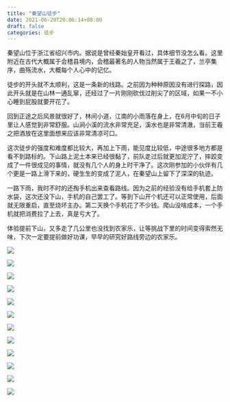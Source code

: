 ```yaml
---
title: "秦望山徒步"
date: 2021-06-20T20:06:14+08:00
draft: false
categories: 徒步
---
```

秦望山位于浙江省绍兴市内。据说是曾经秦始皇开看过，具体细节没怎么看。这里附近在古代大概属于会稽县境内，会稽最著名的人物当然属于王羲之了，兰亭集序，曲殇流水，大概每个人心中的记忆。

徒步的开头就不太顺利，这是一条新的线路。之前因为种种原因没有进行探路，因此开头就是在山林一通乱窜，还经过了一片刚刚砍伐过削尖了的区域，如果一不小心睡到屁股就要开花了。

回到正途之后风景就很好了，林间小道，江南的小雨落在身上，在6月中旬的日子里让人感觉到非常舒服。山涧小溪的流水非常充足，溪水也是非常清澈，当前王羲之把酒放在这里面想来应该非常清凉可口。

这次徒步的强度和难度都比较大，再加上下雨，能见度比较低，中途很多地方都是看不到路标的。下山路上泥土本来已经很黏了，前队走过后就更加泥泞了，摔跤变成了一件很成见的事情，就没有几个人的身上时干净了。这次刚参加的小伙伴有几个更是一路上滑下来的，硬生生的变成了泥人，在秦望山上留下了深深的轨迹。

一路下雨，我时不时的还掏手机出来查看路线。因为之前的经验没有给手机套上防水袋，这次还没下山，手机的自己罢工了。等到下山开个机还可以正常使用，后面就无限重启，直至烧坏主办。第二天换个手机花了不少钱。爬山没啥成本，一个手机就把消费拉了上去，真是亏大了。

体验提前下山，又多走了几公里也没找到农家乐，让等挑战下里的时间变得索然无味，下次一定要提前做好功课，早早的研究好路线旁边的农家乐。

![](/img/IMG_1091.jpeg)

![](/img//IMG_1076.jpeg)

![](/img/IMG_1082.jpeg)

![](/img/IMG_1084.jpeg)

![](/img/IMG_1088.jpeg)

![](/img/IMG_1089.jpeg)

![](/img/IMG_1090.jpeg)

![](/img/IMG_1098.jpeg)

![](/img/IMG_1072-2.jpeg)

![](/img/IMG_1074-2.jpeg)

![](/img/IMG_1083-2.jpeg)

![](/img/IMG_1073-2.jpeg)

